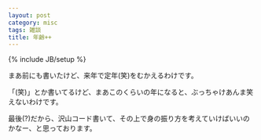 ```yaml
---
layout: post
category: misc
tags: 雑談
title: 年齢++
---
```

{% include JB/setup %}

まあ前にも書いたけど、来年で定年(笑)をむかえるわけです。

「(笑)」とか書いてるけど、まあこのくらいの年になると、ぶっちゃけあんま笑えないわけです。

最後(?)だから、沢山コード書いて、その上で身の振り方を考えていけばいいのかなー、と思っております。
